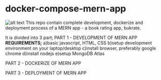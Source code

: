 # docker-compose-mern-app

![alt text](https://github.com/deoluoyinlola/docker-compose-mern-app/blob/main/image.png?raw=true)
This repo contain complete development, dockerize and deployment process of a MERN app - a book rating app, bukrate.

It is divided into 3 part;
PART 1 - DEVELOPMENT OF MERN APP
**REQUIREMENTS;**
a)basic javascript, HTML, CSS
b)setup development environment on your laptop/desktop
c)install browser, preferably google chrome
d)install nodejs
e)setup MongoDB Atlas

PART 2 - DOCKERIZE OF MERN APP

PART 3 - DEPLOYMENT OF MERN APP
